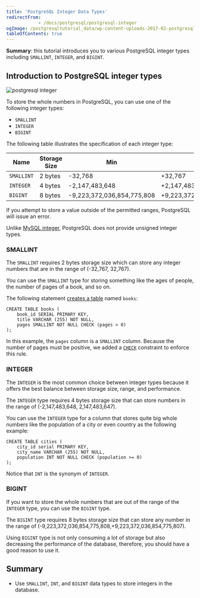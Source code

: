 ```yaml
---
title: 'PostgreSQL Integer Data Types'
redirectFrom: 
            - /docs/postgresql/postgresql-integer
ogImage: /postgresqltutorial_data/wp-content-uploads-2017-02-postgresql-integer-300x59.png
tableOfContents: true
---
```


**Summary**: this tutorial introduces you to various PostgreSQL integer types including `SMALLINT`, `INTEGER`, and `BIGINT`.



## Introduction to PostgreSQL integer types



![postgresql integer](/postgresqltutorial_data/wp-content-uploads-2017-02-postgresql-integer-300x59.png)



To store the whole numbers in PostgreSQL, you can use one of the following integer types:



- `SMALLINT`
- `INTEGER`
- `BIGINT`


The following table illustrates the specification of each integer type:



| Name       | Storage Size | Min                        | Max                        |
| ---------- | ------------ | -------------------------- | -------------------------- |
| `SMALLINT` | 2 bytes      | -32,768                    | +32,767                    |
| `INTEGER`  | 4 bytes      | -2,147,483,648             | +2,147,483,647             |
| `BIGINT`   | 8 bytes      | -9,223,372,036,854,775,808 | +9,223,372,036,854,775,807 |



If you attempt to store a value outside of the permitted ranges, PostgreSQL will issue an error.



Unlike [MySQL integer](https://www.mysqltutorial.org/mysql-basics/mysql-int/), PostgreSQL does not provide unsigned integer types.



### SMALLINT



The `SMALLINT` requires 2 bytes storage size which can store any integer numbers that are in the range of (-32,767, 32,767).



You can use the `SMALLINT` type for storing something like the ages of people, the number of pages of a book, and so on.



The following statement [creates a table](/docs/postgresql/postgresql-create-table) named `books`:



```
CREATE TABLE books (
    book_id SERIAL PRIMARY KEY,
    title VARCHAR (255) NOT NULL,
    pages SMALLINT NOT NULL CHECK (pages > 0)
);
```



In this example, the `pages` column is a `SMALLINT` column. Because the number of pages must be positive, we added a [`CHECK`](/docs/postgresql/postgresql-check-constraint) constraint to enforce this rule.



### INTEGER



The `INTEGER` is the most common choice between integer types because it offers the best balance between storage size, range, and performance.



The `INTEGER` type requires 4 bytes storage size that can store numbers in the range of (-2,147,483,648, 2,147,483,647).



You can use the `INTEGER` type for a column that stores quite big whole numbers like the population of a city or even country as the following example:



```
CREATE TABLE cities (
    city_id serial PRIMARY KEY,
    city_name VARCHAR (255) NOT NULL,
    population INT NOT NULL CHECK (population >= 0)
);
```



Notice that `INT` is the synonym of `INTEGER`.



### BIGINT



If you want to store the whole numbers that are out of the range of the `INTEGER` type, you can use the `BIGINT` type.



The `BIGINT` type requires 8 bytes storage size that can store any number in the range of (-9,223,372,036,854,775,808,+9,223,372,036,854,775,807).



Using `BIGINT` type is not only consuming a lot of storage but also decreasing the performance of the database, therefore, you should have a good reason to use it.



## Summary



- Use `SMALLINT`, `INT`, and `BIGINT` data types to store integers in the database.
